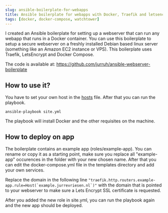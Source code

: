 ```yaml
---
slug: ansible-boilerplate-for-webapps
title: Ansible boilerplate for webapps with Docker, Traefik and letsencrypt
tags: [docker, docker-compose, watchtower]
---
```


I created an Ansible boilerplate for setting up a webserver that can run any webapp that runs in a Docker container. You can use this boilerplate to setup a secure webserver on a freshly installed Debian based linux server (something like an Amazon EC2 instance or VPS). This boilerplate uses Traefik, LetsEncrypt and Docker Compose. 

The code is available at: https://github.com/jurruh/ansible-webserver-boilerplate

## How to use it?
You have to set your own host in the [hosts](https://docs.ansible.com/ansible/latest/user_guide/intro_inventory.html) file. After that you can run the playbook.

```
ansible-playbook site.yml
``` 

The playbook will install Docker and the other requisites on the machine.

## How to deploy on app
The boilerplate contains an example app (roles/example-app). You can rename or copy it as a starting point, make sure you replace all "example-app" occurences in the folder with your new chosen name. After that you can edit the docker-compose.yml file in the templates directory and add your own services.

Replace the domain in the following line ``"traefik.http.routers.example-app.rule=Host(`example.jurrevriesen.nl`)"`` with the domain that is pointed to your webserver to make sure a Lets Encrypt SSL certificate is requested.

After you added the new role in site.yml, you can run the playbook again and the new app should be deployed.